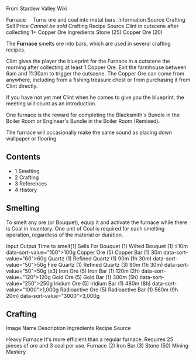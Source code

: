 From Stardew Valley Wiki

Furnace     Turns ore and coal into metal bars. Information Source Crafting Sell Price *Cannot be sold* Crafting Recipe Source Clint in cutscene after collecting 1+ Copper Ore Ingredients Stone (25) Copper Ore (20)

The **Furnace** smelts ore into bars, which are used in several crafting recipes.

Clint gives the player the blueprint for the Furnace in a cutscene the morning after collecting at least 1 Copper Ore. Exit the farmhouse between 6am and 11:30am to trigger the cutscene. The Copper Ore can come from anywhere, including from a fishing treasure chest or from purchasing it from Clint directly.

If you have not yet met Clint when he comes to give you the blueprint, the meeting will count as an introduction.

One furnace is the reward for completing the Blacksmith's Bundle in the Boiler Room or Engineer's Bundle in the Boiler Room (Remixed).

The furnace will occasionally make the same sound as placing down wallpaper or flooring.

## Contents

- 1 Smelting
- 2 Crafting
- 3 References
- 4 History

## Smelting

To smelt any ore (or Bouquet), equip it and activate the furnace while there is Coal in inventory. One unit of Coal is required for each smelting operation, regardless of the material or duration.

Input Output Time to smelt\[1] Sells For Bouquet (1) Wilted Bouquet (1) ≤10m data-sort-value="100"&gt;100g Copper Ore (5) Copper Bar (1) 30m data-sort-value="60"&gt;60g Quartz (1) Refined Quartz (1) 90m (1h 30m) data-sort-value="50"&gt;50g Fire Quartz (1) Refined Quartz (3) 90m (1h 30m) data-sort-value="50"&gt;50g (x3) Iron Ore (5) Iron Bar (1) 120m (2h) data-sort-value="120"&gt;120g Gold Ore (5) Gold Bar (1) 300m (5h) data-sort-value="250"&gt;250g Iridium Ore (5) Iridium Bar (1) 480m (8h) data-sort-value="1000"&gt;1,000g Radioactive Ore (5) Radioactive Bar (1) 560m (9h 20m) data-sort-value="3000"&gt;3,000g

## Crafting

Image Name Description Ingredients Recipe Source

Heavy Furnace It's more efficient than a regular furnace. Requires 25 pieces of ore and 3 coal per use. Furnace (2) Iron Bar (3) Stone (50) Mining Mastery